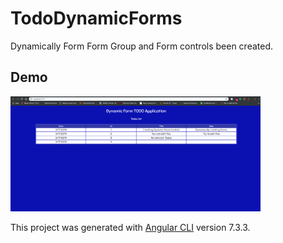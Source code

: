 # TodoDynamicForms

Dynamically Form Form Group and Form controls been created.

## Demo

<img src="app.png" width="400">

This project was generated with [Angular CLI](https://github.com/angular/angular-cli) version 7.3.3.
